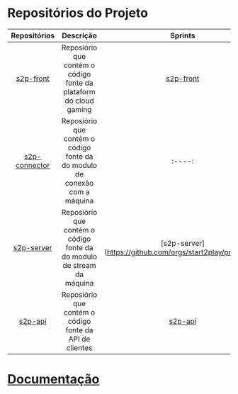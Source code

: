 # Repositórios do Projeto

|                         Repositórios                         |                                 Descrição                                  |                           Sprints                            |
| :----------------------------------------------------------: | :------------------------------------------------------------------------: | :----------------------------------------------------------: |
|     [s2p-front](https://github.com/start2play/s2p-front)     |     Reposiório que contém o código fonte da plataform do cloud gaming      |  [s2p-front](https://github.com/orgs/start2play/projects/3)  |
| [s2p-connector](https://github.com/start2play/s2p-connector) | Reposiório que contém o código fonte da do modulo de conexão com a máquina |                            :----:                            |
|    [s2p-server](https://github.com/start2play/s2p-server)    |   Reposiório que contém o código fonte da do modulo de stream da máquina   |  [s2p-server]                         (https://github.com/orgs/start2play/projects/6)  |
|   [s2p-api](https://github.com/start2play/s2p-api)   |          Reposiório que contém o código fonte da API de clientes           | [s2p-api](https://github.com/orgs/start2play/projects/5) |

# [Documentação](/Doc_3_Documentacao_do_Projeto_de_Software.pdf)
